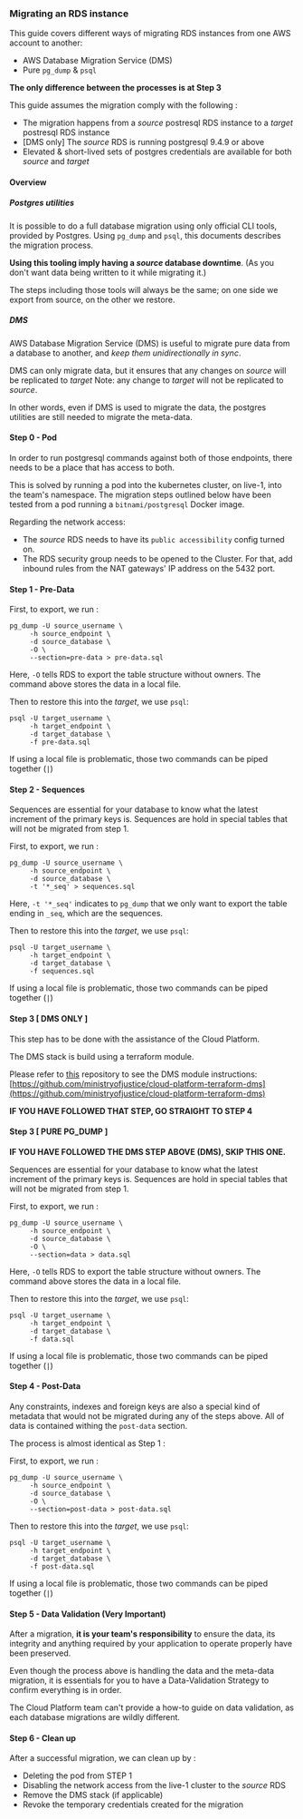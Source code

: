 ### Migrating an RDS instance

This guide covers different ways of migrating RDS instances from one AWS account to another:
 - AWS Database Migration Service (DMS) 
 - Pure `pg_dump` & `psql` 

**The only difference between the processes is at Step 3**

This guide assumes the migration comply with the following :
 - The migration happens from a _source_ postresql RDS instance to a _target_ postresql RDS instance
 - [DMS only] The _source_ RDS is running postgresql 9.4.9 or above
 - Elevated & short-lived sets of postgres credentials are available for both _source_ and _target_




#### Overview 

##### Postgres utilities 

It is possible to do a full database migration using only official CLI tools, provided by Postgres. 
Using `pg_dump` and `psql`, this documents describes the migration process. 

**Using this tooling imply having a _source_ database downtime**. (As you don't want data being written to it while migrating it.)

The steps including those tools will always be the same; on one side we export from source, on the other we restore.

##### DMS 

AWS Database Migration Service (DMS) is useful to migrate pure data from a database to another, and *keep them unidirectionally in sync*.

DMS can only migrate data, but it ensures that any changes on _source_ will be replicated to _target_
Note: any change to _target_ will not be replicated to _source_.

In other words, even if DMS is used to migrate the data, the postgres utilities are still needed to migrate the meta-data.


#### Step 0 - Pod

In order to run postgresql commands against both of those endpoints, there needs to be a place that has access to both.

This is solved by running a pod into the kubernetes cluster, on live-1, into the team's namespace. 
The migration steps outlined below have been tested from a pod running a `bitnami/postgresql` Docker image.

Regarding the network access: 
 - The _source_ RDS needs to have its `public accessibility` config turned on.
 - The RDS security group needs to be opened to the Cluster. For that, add inbound rules from the NAT gateways' IP address on the 5432 port.  
  


#### Step 1 - Pre-Data 


First, to export,  we run : 

``` 
pg_dump -U source_username \
     -h source_endpoint \
     -d source_database \
     -O \
     --section=pre-data > pre-data.sql
``` 

Here, `-O` tells RDS to export the table structure without owners.
The command above stores the data in a local file.


Then to restore this into the _target_, we use `psql`:

```
psql -U target_username \
     -h target_endpoint \
     -d target_database \
     -f pre-data.sql

```

If using a local file is problematic, those two commands can be piped together (`|`)



#### Step 2 - Sequences

Sequences are essential for your database to know what the latest increment of the primary keys is. Sequences are hold in special tables that will not be migrated from step 1.


First, to export,  we run : 

``` 
pg_dump -U source_username \
     -h source_endpoint \
     -d source_database \
     -t '*_seq' > sequences.sql
``` 

Here, `-t '*_seq'` indicates to `pg_dump` that we only want to export the table ending in `_seq`, which are the sequences.


Then to restore this into the _target_, we use `psql`:

```
psql -U target_username \
     -h target_endpoint \
     -d target_database \
     -f sequences.sql

```

If using a local file is problematic, those two commands can be piped together (`|`)  



#### Step 3 [ DMS ONLY ]  

This step has to be done with the assistance of the Cloud Platform.

The DMS stack is build using a terraform module. 

Please refer to [this](https://github.com/ministryofjustice/cloud-platform-terraform-dms)
 repository to see the DMS module instructions:
 [https://github.com/ministryofjustice/cloud-platform-terraform-dms](https://github.com/ministryofjustice/cloud-platform-terraform-dms)


**IF YOU HAVE FOLLOWED THAT STEP, GO STRAIGHT TO STEP 4**

#### Step 3 [ PURE PG_DUMP ]

**IF YOU HAVE FOLLOWED THE DMS STEP ABOVE (DMS), SKIP THIS ONE.**


Sequences are essential for your database to know what the latest increment of the primary keys is. Sequences are hold in special tables that will not be migrated from step 1.


First, to export,  we run : 

``` 
pg_dump -U source_username \
     -h source_endpoint \
     -d source_database \
     -O \
     --section=data > data.sql
``` 

Here, `-O` tells RDS to export the table structure without owners.
The command above stores the data in a local file.


Then to restore this into the _target_, we use `psql`:

```
psql -U target_username \
     -h target_endpoint \
     -d target_database \
     -f data.sql

```

If using a local file is problematic, those two commands can be piped together (`|`)


#### Step 4 - Post-Data

Any constraints, indexes and foreign keys are also a special kind of metadata that would not be migrated during any of the steps above. 
All of data is contained withing the `post-data` section.

The process is almost identical as Step 1 :

First, to export,  we run : 

``` 
pg_dump -U source_username \
     -h source_endpoint \
     -d source_database \
     -O \
     --section=post-data > post-data.sql
``` 


Then to restore this into the _target_, we use `psql`:

```
psql -U target_username \
     -h target_endpoint \
     -d target_database \
     -f post-data.sql
```

If using a local file is problematic, those two commands can be piped together (`|`)

  

#### Step 5 - Data Validation (Very Important)

After a migration, **it is your team's responsibility** to ensure the data, its integrity and anything required by your application to operate properly have been preserved.

Even though the process above is handling the data and the meta-data migration, it is essentials for you to have a Data-Validation Strategy to confirm everything is in order.

The Cloud Platform team can't provide a how-to guide on data validation, as each database migrations are wildly different.


#### Step 6 - Clean up 

After a successful migration, we can clean up by : 
 - Deleting the pod from STEP 1 
 - Disabling the network access from the live-1 cluster to the _source_ RDS
 - Remove the DMS stack (if applicable)
 - Revoke the temporary credentials created for the migration